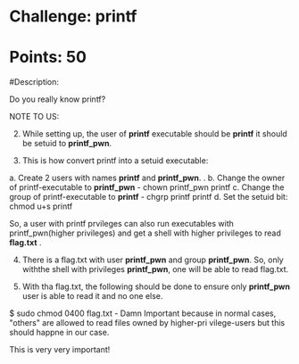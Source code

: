 # Challenge: printf

# Points: 50

#Description: 

Do you really know printf?

NOTE TO US:


2. While setting up, the user of **printf** executable should be **printf** it should be setuid to **printf_pwn**.

3. This is how convert printf into a setuid executable:

a. Create 2 users with names **printf** and **printf_pwn**. .
b. Change the owner of printf-executable to **printf_pwn** - chown printf_pwn printf
c. Change the group of printf-executable to **printf** - chgrp printf printf
d. Set the setuid bit: chmod u+s printf

So, a user with printf prvileges can also run executables with printf_pwn(higher privileges) and get a shell with higher privileges to read **flag.txt** .

4. There is a flag.txt with user **printf_pwn** and group **printf_pwn**. So, only withthe shell with privileges **printf_pwn**, one will be able to read flag.txt.

5. With tha flag.txt, the following should be done to ensure only **printf_pwn** user is able to read it and no one else.

$ sudo chmod 0400 flag.txt  - Damn Important because in normal cases, "others" are allowed to read files owned by higher-pri
vilege-users but this should happne in our case.

This is very very important!
